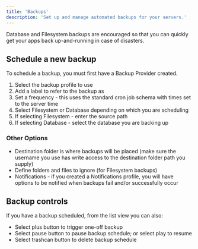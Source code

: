 ```yaml
---
title: 'Backups'
description: 'Set up and manage automated backups for your servers.'
---
```


Database and Filesystem backups are encouraged so that you can quickly get your apps back up-and-running in case of 
disasters. 

## Schedule a new backup
To schedule a backup, you must first have a Backup Provider created. 

1. Select the backup profile to use 
2. Add a label to refer to the backup as
3. Set a frequency - this uses the standard cron job schema with times set to the server time
4. Select Filesystem or Database depending on which you are scheduling 
5. If selecting Filesystem - enter the source path
6. If selecting Database - select the database you are backing up

### Other Options
- Destination folder is where backups will be placed (make sure the username you use has write access to the destination folder path you supply)
- Define folders and files to ignore (for Filesystem backups)
- Notifications - if you created a Notifications profile, you will have options to be notified when backups fail and/or successfully occur


## Backup controls
If you have a backup scheduled, from the list view you can also: 

- Select plus button to trigger one-off backup
- Select pause button to pause backup schedule; or select play to resume
- Select trashcan button to delete backup schedule
